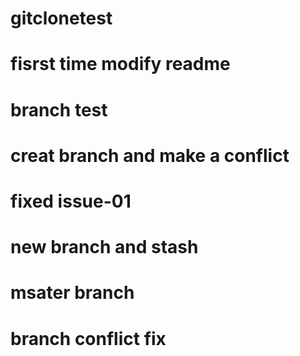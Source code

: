 # gitclonetest
# fisrst time modify readme
# branch test
# creat branch and make a conflict
# fixed issue-01
# new branch and stash
# msater branch 
# branch conflict fix
